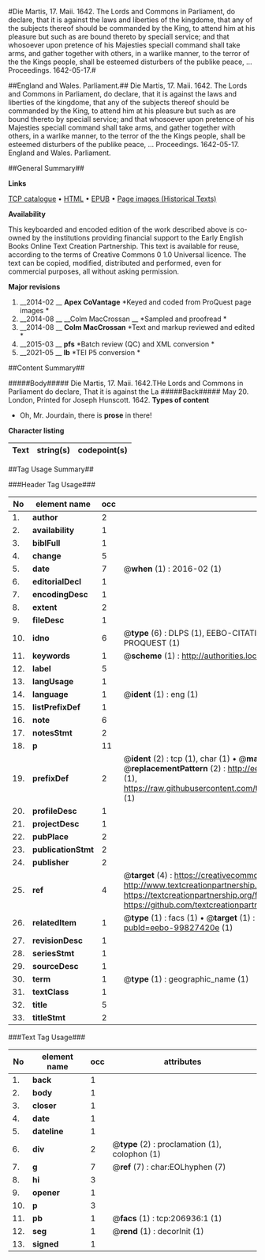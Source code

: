 #Die Martis, 17. Maii. 1642. The Lords and Commons in Parliament, do declare, that it is against the laws and liberties of the kingdome, that any of the subjects thereof should be commanded by the King, to attend him at his pleasure but such as are bound thereto by speciall service; and that whosoever upon pretence of his Majesties speciall command shall take arms, and gather together with others, in a warlike manner, to the terror of the the Kings people, shall be esteemed disturbers of the publike peace, ... Proceedings. 1642-05-17.#

##England and Wales. Parliament.##
Die Martis, 17. Maii. 1642. The Lords and Commons in Parliament, do declare, that it is against the laws and liberties of the kingdome, that any of the subjects thereof should be commanded by the King, to attend him at his pleasure but such as are bound thereto by speciall service; and that whosoever upon pretence of his Majesties speciall command shall take arms, and gather together with others, in a warlike manner, to the terror of the the Kings people, shall be esteemed disturbers of the publike peace, ...
Proceedings. 1642-05-17.
England and Wales. Parliament.

##General Summary##

**Links**

[TCP catalogue](http://www.ota.ox.ac.uk/tcp/)  • 
[HTML](http://tei.it.ox.ac.uk/tcp/Texts-HTML/free/B22/B22030.html)  • 
[EPUB](http://tei.it.ox.ac.uk/tcp/Texts-EPUB/free/B22/B22030.epub) • 
[Page images (Historical Texts)](https://historicaltexts.jisc.ac.uk/eebo-99827420e)

**Availability**

This keyboarded and encoded edition of the work described above is co-owned by the
    institutions providing financial support to the Early English Books Online Text Creation
    Partnership. This text is available for reuse, according to the terms of  Creative Commons 0 1.0 Universal
    licence. The text can be copied, modified, distributed and performed, even for commercial
    purposes, all without asking permission.

**Major revisions**

1. __2014-02 __ __Apex CoVantage__ *Keyed and coded from ProQuest page images *
1. __2014-08 __ __Colm MacCrossan __ *Sampled and proofread *
1. __2014-08 __ __Colm MacCrossan__ *Text and markup reviewed and edited *
1. __2015-03 __ __pfs__ *Batch review (QC) and XML conversion *
1. __2021-05 __ __lb__ *TEI P5 conversion *

##Content Summary##

#####Body#####
Die Martis, 17. Maii. 1642.THe Lords and Commons in Parliament do declare, That it is against the La
#####Back#####
May 20. London, Printed for Joseph Hunscott. 1642.
**Types of content**

  * Oh, Mr. Jourdain, there is **prose** in there!

**Character listing**


|Text|string(s)|codepoint(s)|
|---|---|---|

##Tag Usage Summary##

###Header Tag Usage###

|No|element name|occ|attributes|
|---|---|---|---|
|1.|__author__|2||
|2.|__availability__|1||
|3.|__biblFull__|1||
|4.|__change__|5||
|5.|__date__|7| @__when__ (1) : 2016-02 (1)|
|6.|__editorialDecl__|1||
|7.|__encodingDesc__|1||
|8.|__extent__|2||
|9.|__fileDesc__|1||
|10.|__idno__|6| @__type__ (6) : DLPS (1), EEBO-CITATION (1), VID (1), EEBO-PROQUEST (1), STC (1), PROQUEST (1)|
|11.|__keywords__|1| @__scheme__ (1) : http://authorities.loc.gov/ (1)|
|12.|__label__|5||
|13.|__langUsage__|1||
|14.|__language__|1| @__ident__ (1) : eng (1)|
|15.|__listPrefixDef__|1||
|16.|__note__|6||
|17.|__notesStmt__|2||
|18.|__p__|11||
|19.|__prefixDef__|2| @__ident__ (2) : tcp (1), char (1)  •  @__matchPattern__ (2) : ([0-9\-]+):([0-9IVX]+) (1), (.+) (1)  •  @__replacementPattern__ (2) : http://eebo.chadwyck.com/downloadtiff?vid=$1&page=$2 (1), https://raw.githubusercontent.com/textcreationpartnership/Texts/master/tcpchars.xml#$1 (1)|
|20.|__profileDesc__|1||
|21.|__projectDesc__|1||
|22.|__pubPlace__|2||
|23.|__publicationStmt__|2||
|24.|__publisher__|2||
|25.|__ref__|4| @__target__ (4) : https://creativecommons.org/publicdomain/zero/1.0/ (1), http://www.textcreationpartnership.org/docs/. (1), https://textcreationpartnership.org/faq/#faq05 (1), https://github.com/textcreationpartnership (1)|
|26.|__relatedItem__|1| @__type__ (1) : facs (1)  •  @__target__ (1) : https://data.historicaltexts.jisc.ac.uk/view?pubId=eebo-99827420e (1)|
|27.|__revisionDesc__|1||
|28.|__seriesStmt__|1||
|29.|__sourceDesc__|1||
|30.|__term__|1| @__type__ (1) : geographic_name (1)|
|31.|__textClass__|1||
|32.|__title__|5||
|33.|__titleStmt__|2||


###Text Tag Usage###

|No|element name|occ|attributes|
|---|---|---|---|
|1.|__back__|1||
|2.|__body__|1||
|3.|__closer__|1||
|4.|__date__|1||
|5.|__dateline__|1||
|6.|__div__|2| @__type__ (2) : proclamation (1), colophon (1)|
|7.|__g__|7| @__ref__ (7) : char:EOLhyphen (7)|
|8.|__hi__|3||
|9.|__opener__|1||
|10.|__p__|3||
|11.|__pb__|1| @__facs__ (1) : tcp:206936:1 (1)|
|12.|__seg__|1| @__rend__ (1) : decorInit (1)|
|13.|__signed__|1||
